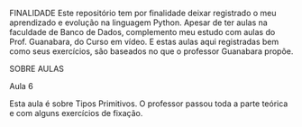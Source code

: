 FINALIDADE 
Este repositório tem por finalidade deixar registrado o meu aprendizado e evolução na linguagem Python. Apesar de ter aulas na faculdade de Banco de Dados, complemento meu estudo com aulas do Prof. Guanabara, do Curso em vídeo. E estas aulas aqui registradas bem como seus exercícios, são baseados no que o professor Guanabara propõe.

SOBRE AULAS

Aula 6

Esta aula é sobre Tipos Primitivos. O professor passou toda a parte teórica e com alguns exercícios de fixação.
